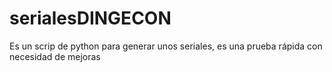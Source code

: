 # serialesDINGECON
Es un scrip de python para generar unos seriales, es una prueba rápida con necesidad de mejoras
